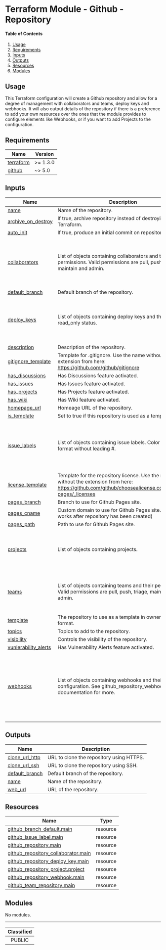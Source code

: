 # Terraform Module - Github - Repository

#### Table of Contents

1. [Usage](#usage)
2. [Requirements](#requirements)
3. [Inputs](#inputs)
4. [Outputs](#outputs)
5. [Resources](#resources)
6. [Modules](#modules)

## Usage

This Terraform configuration will create a Github repository and allow for a degree of management with collaborators and teams, deploy keys and webhooks. It will also output details of the repository if there is a preference to add your own resources over the ones that the module provides to configure elements like Webhooks, or if you want to add Projects to the configuration.

<!-- BEGIN_TF_DOCS -->
## Requirements

| Name | Version |
|------|---------|
| <a name="requirement_terraform"></a> [terraform](#requirement\_terraform) | >= 1.3.0 |
| <a name="requirement_github"></a> [github](#requirement\_github) | ~> 5.0 |

## Inputs

| Name | Description | Type | Default | Required |
|------|-------------|------|---------|:--------:|
| <a name="input_name"></a> [name](#input\_name) | Name of the repository. | `string` | n/a | yes |
| <a name="input_archive_on_destroy"></a> [archive\_on\_destroy](#input\_archive\_on\_destroy) | If true, archive repository instead of destroying it with Terraform. | `bool` | `false` | no |
| <a name="input_auto_init"></a> [auto\_init](#input\_auto\_init) | If true, produce an initial commit on repository creation. | `bool` | `true` | no |
| <a name="input_collaborators"></a> [collaborators](#input\_collaborators) | List of objects containing collaborators and their permissions. Valid permissions are pull, push, triage, maintain and admin. | <pre>list(<br>    object({<br>      username         = string<br>      permission       = optional(string)<br>      diff_suppression = optional(bool)<br>    })<br>  )</pre> | `[]` | no |
| <a name="input_default_branch"></a> [default\_branch](#input\_default\_branch) | Default branch of the repository. | `string` | `"main"` | no |
| <a name="input_deploy_keys"></a> [deploy\_keys](#input\_deploy\_keys) | List of objects containing deploy keys and their read\_only status. | <pre>list(<br>    object({<br>      name       = string<br>      public_key = string<br>      read_only  = optional(bool, true)<br>    })<br>  )</pre> | `[]` | no |
| <a name="input_description"></a> [description](#input\_description) | Description of the repository. | `string` | `null` | no |
| <a name="input_gitignore_template"></a> [gitignore\_template](#input\_gitignore\_template) | Template for .gitignore. Use the name without the extension from here: https://github.com/github/gitignore | `string` | `null` | no |
| <a name="input_has_discussions"></a> [has\_discussions](#input\_has\_discussions) | Has Discussions feature activated. | `bool` | `false` | no |
| <a name="input_has_issues"></a> [has\_issues](#input\_has\_issues) | Has Issues feature activated. | `bool` | `false` | no |
| <a name="input_has_projects"></a> [has\_projects](#input\_has\_projects) | Has Projects feature activated. | `bool` | `false` | no |
| <a name="input_has_wiki"></a> [has\_wiki](#input\_has\_wiki) | Has Wiki feature activated. | `bool` | `false` | no |
| <a name="input_homepage_url"></a> [homepage\_url](#input\_homepage\_url) | Homeage URL of the repository. | `string` | `null` | no |
| <a name="input_is_template"></a> [is\_template](#input\_is\_template) | Set to true if this repository is used as a template. | `bool` | `false` | no |
| <a name="input_issue_labels"></a> [issue\_labels](#input\_issue\_labels) | List of objects containing issue labels. Color is in hex format without leading #. | <pre>list(<br>    object({<br>      name        = string<br>      color       = optional(string, "00FF00")<br>      description = optional(string)<br>    })<br>  )</pre> | `[]` | no |
| <a name="input_license_template"></a> [license\_template](#input\_license\_template) | Template for the repository license. Use the name without the extension from here: https://github.com/github/choosealicense.com/tree/gh-pages/_licenses | `string` | `null` | no |
| <a name="input_pages_branch"></a> [pages\_branch](#input\_pages\_branch) | Branch to use for Github Pages site. | `string` | `null` | no |
| <a name="input_pages_cname"></a> [pages\_cname](#input\_pages\_cname) | Custom domain to use for Github Pages site. (Only works after repository has been created) | `string` | `null` | no |
| <a name="input_pages_path"></a> [pages\_path](#input\_pages\_path) | Path to use for Github Pages site. | `string` | `"/"` | no |
| <a name="input_projects"></a> [projects](#input\_projects) | List of objects containing projects. | <pre>list(<br>    object({<br>      name = string<br>      body = optional(string)<br>    })<br>  )</pre> | `[]` | no |
| <a name="input_teams"></a> [teams](#input\_teams) | List of objects containing teams and their permissions. Valid permissions are pull, push, triage, maintain and admin. | <pre>list(<br>    object({<br>      team_id    = string<br>      permission = optional(string)<br>    })<br>  )</pre> | `[]` | no |
| <a name="input_template"></a> [template](#input\_template) | The repository to use as a template in owner/repository format. | `string` | `null` | no |
| <a name="input_topics"></a> [topics](#input\_topics) | Topics to add to the repository. | `list(string)` | `[]` | no |
| <a name="input_visibility"></a> [visibility](#input\_visibility) | Controls the visibility of the repository. | `string` | `"private"` | no |
| <a name="input_vunlerability_alerts"></a> [vunlerability\_alerts](#input\_vunlerability\_alerts) | Has Vulnerability Alerts feature activated. | `bool` | `null` | no |
| <a name="input_webhooks"></a> [webhooks](#input\_webhooks) | List of objects containing webhooks and their configuration. See github\_repository\_webhook documentation for more. | <pre>list(<br>    object({<br>      url          = string<br>      active       = optional(bool, true)<br>      events       = list(string)<br>      content_type = optional(string, "json")<br>      insecure_ssl = optional(bool, false)<br>      secret       = optional(string)<br>    })<br>  )</pre> | `[]` | no |

## Outputs

| Name | Description |
|------|-------------|
| <a name="output_clone_url_http"></a> [clone\_url\_http](#output\_clone\_url\_http) | URL to clone the repository using HTTPS. |
| <a name="output_clone_url_ssh"></a> [clone\_url\_ssh](#output\_clone\_url\_ssh) | URL to clone the repository using SSH. |
| <a name="output_default_branch"></a> [default\_branch](#output\_default\_branch) | Default branch of the repository. |
| <a name="output_name"></a> [name](#output\_name) | Name of the repository. |
| <a name="output_web_url"></a> [web\_url](#output\_web\_url) | URL of the repository. |

## Resources

| Name | Type |
|------|------|
| [github_branch_default.main](https://registry.terraform.io/providers/integrations/github/latest/docs/resources/branch_default) | resource |
| [github_issue_label.main](https://registry.terraform.io/providers/integrations/github/latest/docs/resources/issue_label) | resource |
| [github_repository.main](https://registry.terraform.io/providers/integrations/github/latest/docs/resources/repository) | resource |
| [github_repository_collaborator.main](https://registry.terraform.io/providers/integrations/github/latest/docs/resources/repository_collaborator) | resource |
| [github_repository_deploy_key.main](https://registry.terraform.io/providers/integrations/github/latest/docs/resources/repository_deploy_key) | resource |
| [github_repository_project.project](https://registry.terraform.io/providers/integrations/github/latest/docs/resources/repository_project) | resource |
| [github_repository_webhook.main](https://registry.terraform.io/providers/integrations/github/latest/docs/resources/repository_webhook) | resource |
| [github_team_repository.main](https://registry.terraform.io/providers/integrations/github/latest/docs/resources/team_repository) | resource |

## Modules

No modules.
<!-- END_TF_DOCS -->
_______________
| Classified  |
| :---------: |
|   PUBLIC    |